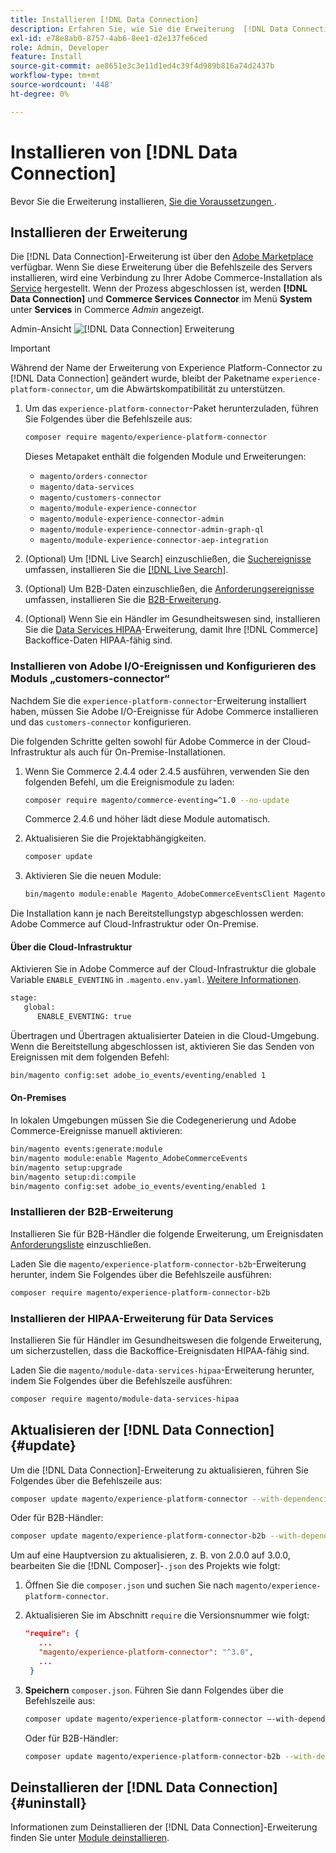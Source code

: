 ```yaml
---
title: Installieren [!DNL Data Connection]
description: Erfahren Sie, wie Sie die Erweiterung  [!DNL Data Connection]  Adobe Commerce installieren, aktualisieren und deinstallieren.
exl-id: e78e8ab0-8757-4ab6-8ee1-d2e137fe6ced
role: Admin, Developer
feature: Install
source-git-commit: ae8651e3c3e11d1ed4c39f4d989b816a74d2437b
workflow-type: tm+mt
source-wordcount: '448'
ht-degree: 0%

---
```


# Installieren von [!DNL Data Connection]

Bevor Sie die Erweiterung installieren, [ Sie die Voraussetzungen ](overview.md#prereqs).

## Installieren der Erweiterung

Die [!DNL Data Connection]-Erweiterung ist über den [Adobe Marketplace](https://commercemarketplace.adobe.com/magento-experience-platform-connector.html) verfügbar. Wenn Sie diese Erweiterung über die Befehlszeile des Servers installieren, wird eine Verbindung zu Ihrer Adobe Commerce-Installation als [Service](../landing/saas.md) hergestellt. Wenn der Prozess abgeschlossen ist, werden **[!DNL Data Connection]** und **Commerce Services Connector** im Menü **System** unter **Services** in Commerce _Admin_ angezeigt.

Admin-Ansicht ![[!DNL Data Connection] Erweiterung](assets/epc-adminui.png)

>[!IMPORTANT]
>
>Während der Name der Erweiterung von Experience Platform-Connector zu [!DNL Data Connection] geändert wurde, bleibt der Paketname `experience-platform-connector`, um die Abwärtskompatibilität zu unterstützen.

1. Um das `experience-platform-connector`-Paket herunterzuladen, führen Sie Folgendes über die Befehlszeile aus:

   ```bash
   composer require magento/experience-platform-connector
   ```

   Dieses Metapaket enthält die folgenden Module und Erweiterungen:

   - `magento/orders-connector`
   - `magento/data-services`
   - `magento/customers-connector`
   - `magento/module-experience-connector`
   - `magento/module-experience-connector-admin`
   - `magento/module-experience-connector-admin-graph-ql`
   - `magento/module-experience-connector-aep-integration`

1. (Optional) Um [!DNL Live Search] einzuschließen, die [Suchereignisse](events.md#search-events) umfassen, installieren Sie die [[!DNL Live Search]](../live-search/install.md).

1. (Optional) Um B2B-Daten einzuschließen, die [Anforderungsereignisse](events.md#b2b-events) umfassen, installieren Sie die [B2B-Erweiterung](#install-the-b2b-extension).

1. (Optional) Wenn Sie ein Händler im Gesundheitswesen sind, installieren Sie die [Data Services HIPAA](#install-the-data-services-hipaa-extension)-Erweiterung, damit Ihre [!DNL Commerce] Backoffice-Daten HIPAA-fähig sind.

### Installieren von Adobe I/O-Ereignissen und Konfigurieren des Moduls „customers-connector“

Nachdem Sie die `experience-platform-connector`-Erweiterung installiert haben, müssen Sie Adobe I/O-Ereignisse für Adobe Commerce installieren und das `customers-connector` konfigurieren.

Die folgenden Schritte gelten sowohl für Adobe Commerce in der Cloud-Infrastruktur als auch für On-Premise-Installationen.

1. Wenn Sie Commerce 2.4.4 oder 2.4.5 ausführen, verwenden Sie den folgenden Befehl, um die Ereignismodule zu laden:

   ```bash
   composer require magento/commerce-eventing=^1.0 --no-update
   ```

   Commerce 2.4.6 und höher lädt diese Module automatisch.

1. Aktualisieren Sie die Projektabhängigkeiten.

   ```bash
   composer update
   ```

1. Aktivieren Sie die neuen Module:

   ```bash
   bin/magento module:enable Magento_AdobeCommerceEventsClient Magento_AdobeCommerceEventsGenerator Magento_AdobeIoEventsClient Magento_AdobeCommerceOutOfProcessExtensibility
   ```

Die Installation kann je nach Bereitstellungstyp abgeschlossen werden: Adobe Commerce auf Cloud-Infrastruktur oder On-Premise.

#### Über die Cloud-Infrastruktur

Aktivieren Sie in Adobe Commerce auf der Cloud-Infrastruktur die globale Variable `ENABLE_EVENTING` in `.magento.env.yaml`. [Weitere Informationen](https://experienceleague.adobe.com/docs/commerce-cloud-service/user-guide/configure/env/stage/variables-global.html#enable_eventing).

```bash
stage:
   global:
      ENABLE_EVENTING: true
```

Übertragen und Übertragen aktualisierter Dateien in die Cloud-Umgebung. Wenn die Bereitstellung abgeschlossen ist, aktivieren Sie das Senden von Ereignissen mit dem folgenden Befehl:

```bash
bin/magento config:set adobe_io_events/eventing/enabled 1
```

#### On-Premises

In lokalen Umgebungen müssen Sie die Codegenerierung und Adobe Commerce-Ereignisse manuell aktivieren:

```bash
bin/magento events:generate:module
bin/magento module:enable Magento_AdobeCommerceEvents
bin/magento setup:upgrade
bin/magento setup:di:compile
bin/magento config:set adobe_io_events/eventing/enabled 1
```

### Installieren der B2B-Erweiterung

Installieren Sie für B2B-Händler die folgende Erweiterung, um Ereignisdaten [Anforderungsliste](events.md#b2b-events) einzuschließen.

Laden Sie die `magento/experience-platform-connector-b2b`-Erweiterung herunter, indem Sie Folgendes über die Befehlszeile ausführen:

```bash
composer require magento/experience-platform-connector-b2b
```

### Installieren der HIPAA-Erweiterung für Data Services

Installieren Sie für Händler im Gesundheitswesen die folgende Erweiterung, um sicherzustellen, dass die Backoffice-Ereignisdaten HIPAA-fähig sind.

Laden Sie die `magento/module-data-services-hipaa`-Erweiterung herunter, indem Sie Folgendes über die Befehlszeile ausführen:

```bash
composer require magento/module-data-services-hipaa
```

## Aktualisieren der [!DNL Data Connection] {#update}

Um die [!DNL Data Connection]-Erweiterung zu aktualisieren, führen Sie Folgendes über die Befehlszeile aus:

```bash
composer update magento/experience-platform-connector --with-dependencies
```

Oder für B2B-Händler:

```bash
composer update magento/experience-platform-connector-b2b --with-dependencies
```

Um auf eine Hauptversion zu aktualisieren, z. B. von 2.0.0 auf 3.0.0, bearbeiten Sie die [!DNL Composer]-`.json` des Projekts wie folgt:

1. Öffnen Sie die `composer.json` und suchen Sie nach `magento/experience-platform-connector`.

1. Aktualisieren Sie im Abschnitt `require` die Versionsnummer wie folgt:

   ```json
   "require": {
      ...
      "magento/experience-platform-connector": "^3.0",
      ...
    }
   ```

1. **Speichern** `composer.json`. Führen Sie dann Folgendes über die Befehlszeile aus:

   ```bash
   composer update magento/experience-platform-connector –-with-dependencies
   ```

   Oder für B2B-Händler:

   ```bash
   composer update magento/experience-platform-connector-b2b --with-dependencies
   ```

## Deinstallieren der [!DNL Data Connection] {#uninstall}

Informationen zum Deinstallieren der [!DNL Data Connection]-Erweiterung finden Sie unter [Module deinstallieren](https://experienceleague.adobe.com/docs/commerce-operations/installation-guide/tutorials/uninstall-modules.html).
